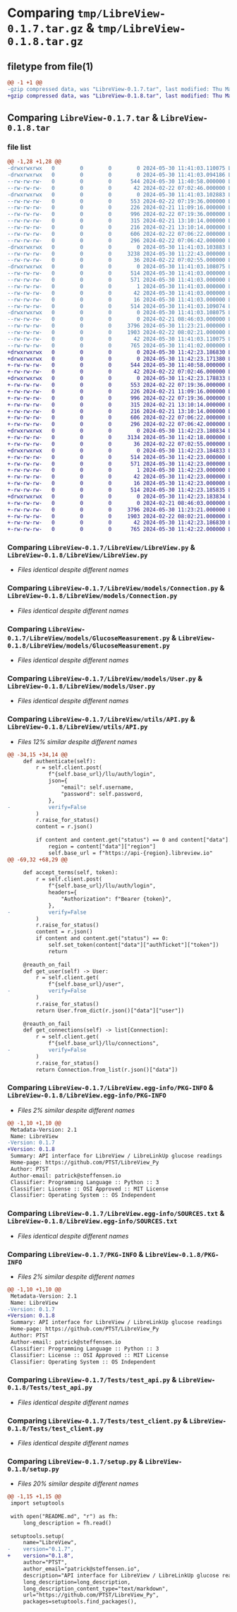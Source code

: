 # Comparing `tmp/LibreView-0.1.7.tar.gz` & `tmp/LibreView-0.1.8.tar.gz`

## filetype from file(1)

```diff
@@ -1 +1 @@
-gzip compressed data, was "LibreView-0.1.7.tar", last modified: Thu May 30 11:41:03 2024, max compression
+gzip compressed data, was "LibreView-0.1.8.tar", last modified: Thu May 30 11:42:23 2024, max compression
```

## Comparing `LibreView-0.1.7.tar` & `LibreView-0.1.8.tar`

### file list

```diff
@@ -1,28 +1,28 @@
-drwxrwxrwx   0        0        0        0 2024-05-30 11:41:03.110075 LibreView-0.1.7/
-drwxrwxrwx   0        0        0        0 2024-05-30 11:41:03.094186 LibreView-0.1.7/LibreView/
--rw-rw-rw-   0        0        0      544 2024-05-30 11:40:58.000000 LibreView-0.1.7/LibreView/LibreView.py
--rw-rw-rw-   0        0        0       42 2024-02-22 07:02:46.000000 LibreView-0.1.7/LibreView/__init__.py
-drwxrwxrwx   0        0        0        0 2024-05-30 11:41:03.102883 LibreView-0.1.7/LibreView/models/
--rw-rw-rw-   0        0        0      553 2024-02-22 07:19:36.000000 LibreView-0.1.7/LibreView/models/Connection.py
--rw-rw-rw-   0        0        0      226 2024-02-21 11:09:16.000000 LibreView-0.1.7/LibreView/models/Device.py
--rw-rw-rw-   0        0        0      996 2024-02-22 07:19:36.000000 LibreView-0.1.7/LibreView/models/GlucoseMeasurement.py
--rw-rw-rw-   0        0        0      315 2024-02-21 13:10:14.000000 LibreView-0.1.7/LibreView/models/Practice.py
--rw-rw-rw-   0        0        0      216 2024-02-21 13:10:14.000000 LibreView-0.1.7/LibreView/models/Sensor.py
--rw-rw-rw-   0        0        0      606 2024-02-22 07:06:22.000000 LibreView-0.1.7/LibreView/models/User.py
--rw-rw-rw-   0        0        0      296 2024-02-22 07:06:42.000000 LibreView-0.1.7/LibreView/models/__init__.py
-drwxrwxrwx   0        0        0        0 2024-05-30 11:41:03.103883 LibreView-0.1.7/LibreView/utils/
--rw-rw-rw-   0        0        0     3238 2024-05-30 11:22:43.000000 LibreView-0.1.7/LibreView/utils/API.py
--rw-rw-rw-   0        0        0       36 2024-02-22 07:02:55.000000 LibreView-0.1.7/LibreView/utils/__init__.py
-drwxrwxrwx   0        0        0        0 2024-05-30 11:41:03.108075 LibreView-0.1.7/LibreView.egg-info/
--rw-rw-rw-   0        0        0      514 2024-05-30 11:41:03.000000 LibreView-0.1.7/LibreView.egg-info/PKG-INFO
--rw-rw-rw-   0        0        0      571 2024-05-30 11:41:03.000000 LibreView-0.1.7/LibreView.egg-info/SOURCES.txt
--rw-rw-rw-   0        0        0        1 2024-05-30 11:41:03.000000 LibreView-0.1.7/LibreView.egg-info/dependency_links.txt
--rw-rw-rw-   0        0        0       42 2024-05-30 11:41:03.000000 LibreView-0.1.7/LibreView.egg-info/requires.txt
--rw-rw-rw-   0        0        0       16 2024-05-30 11:41:03.000000 LibreView-0.1.7/LibreView.egg-info/top_level.txt
--rw-rw-rw-   0        0        0      514 2024-05-30 11:41:03.109074 LibreView-0.1.7/PKG-INFO
-drwxrwxrwx   0        0        0        0 2024-05-30 11:41:03.108075 LibreView-0.1.7/Tests/
--rw-rw-rw-   0        0        0        0 2024-02-21 08:46:03.000000 LibreView-0.1.7/Tests/__init__.py
--rw-rw-rw-   0        0        0     3796 2024-05-30 11:23:21.000000 LibreView-0.1.7/Tests/test_api.py
--rw-rw-rw-   0        0        0     1903 2024-02-22 08:02:21.000000 LibreView-0.1.7/Tests/test_client.py
--rw-rw-rw-   0        0        0       42 2024-05-30 11:41:03.110075 LibreView-0.1.7/setup.cfg
--rw-rw-rw-   0        0        0      765 2024-05-30 11:41:02.000000 LibreView-0.1.7/setup.py
+drwxrwxrwx   0        0        0        0 2024-05-30 11:42:23.186830 LibreView-0.1.8/
+drwxrwxrwx   0        0        0        0 2024-05-30 11:42:23.171380 LibreView-0.1.8/LibreView/
+-rw-rw-rw-   0        0        0      544 2024-05-30 11:40:58.000000 LibreView-0.1.8/LibreView/LibreView.py
+-rw-rw-rw-   0        0        0       42 2024-02-22 07:02:46.000000 LibreView-0.1.8/LibreView/__init__.py
+drwxrwxrwx   0        0        0        0 2024-05-30 11:42:23.178833 LibreView-0.1.8/LibreView/models/
+-rw-rw-rw-   0        0        0      553 2024-02-22 07:19:36.000000 LibreView-0.1.8/LibreView/models/Connection.py
+-rw-rw-rw-   0        0        0      226 2024-02-21 11:09:16.000000 LibreView-0.1.8/LibreView/models/Device.py
+-rw-rw-rw-   0        0        0      996 2024-02-22 07:19:36.000000 LibreView-0.1.8/LibreView/models/GlucoseMeasurement.py
+-rw-rw-rw-   0        0        0      315 2024-02-21 13:10:14.000000 LibreView-0.1.8/LibreView/models/Practice.py
+-rw-rw-rw-   0        0        0      216 2024-02-21 13:10:14.000000 LibreView-0.1.8/LibreView/models/Sensor.py
+-rw-rw-rw-   0        0        0      606 2024-02-22 07:06:22.000000 LibreView-0.1.8/LibreView/models/User.py
+-rw-rw-rw-   0        0        0      296 2024-02-22 07:06:42.000000 LibreView-0.1.8/LibreView/models/__init__.py
+drwxrwxrwx   0        0        0        0 2024-05-30 11:42:23.180834 LibreView-0.1.8/LibreView/utils/
+-rw-rw-rw-   0        0        0     3134 2024-05-30 11:42:18.000000 LibreView-0.1.8/LibreView/utils/API.py
+-rw-rw-rw-   0        0        0       36 2024-02-22 07:02:55.000000 LibreView-0.1.8/LibreView/utils/__init__.py
+drwxrwxrwx   0        0        0        0 2024-05-30 11:42:23.184833 LibreView-0.1.8/LibreView.egg-info/
+-rw-rw-rw-   0        0        0      514 2024-05-30 11:42:23.000000 LibreView-0.1.8/LibreView.egg-info/PKG-INFO
+-rw-rw-rw-   0        0        0      571 2024-05-30 11:42:23.000000 LibreView-0.1.8/LibreView.egg-info/SOURCES.txt
+-rw-rw-rw-   0        0        0        1 2024-05-30 11:42:23.000000 LibreView-0.1.8/LibreView.egg-info/dependency_links.txt
+-rw-rw-rw-   0        0        0       42 2024-05-30 11:42:23.000000 LibreView-0.1.8/LibreView.egg-info/requires.txt
+-rw-rw-rw-   0        0        0       16 2024-05-30 11:42:23.000000 LibreView-0.1.8/LibreView.egg-info/top_level.txt
+-rw-rw-rw-   0        0        0      514 2024-05-30 11:42:23.185835 LibreView-0.1.8/PKG-INFO
+drwxrwxrwx   0        0        0        0 2024-05-30 11:42:23.183834 LibreView-0.1.8/Tests/
+-rw-rw-rw-   0        0        0        0 2024-02-21 08:46:03.000000 LibreView-0.1.8/Tests/__init__.py
+-rw-rw-rw-   0        0        0     3796 2024-05-30 11:23:21.000000 LibreView-0.1.8/Tests/test_api.py
+-rw-rw-rw-   0        0        0     1903 2024-02-22 08:02:21.000000 LibreView-0.1.8/Tests/test_client.py
+-rw-rw-rw-   0        0        0       42 2024-05-30 11:42:23.186830 LibreView-0.1.8/setup.cfg
+-rw-rw-rw-   0        0        0      765 2024-05-30 11:42:22.000000 LibreView-0.1.8/setup.py
```

### Comparing `LibreView-0.1.7/LibreView/LibreView.py` & `LibreView-0.1.8/LibreView/LibreView.py`

 * *Files identical despite different names*

### Comparing `LibreView-0.1.7/LibreView/models/Connection.py` & `LibreView-0.1.8/LibreView/models/Connection.py`

 * *Files identical despite different names*

### Comparing `LibreView-0.1.7/LibreView/models/GlucoseMeasurement.py` & `LibreView-0.1.8/LibreView/models/GlucoseMeasurement.py`

 * *Files identical despite different names*

### Comparing `LibreView-0.1.7/LibreView/models/User.py` & `LibreView-0.1.8/LibreView/models/User.py`

 * *Files identical despite different names*

### Comparing `LibreView-0.1.7/LibreView/utils/API.py` & `LibreView-0.1.8/LibreView/utils/API.py`

 * *Files 12% similar despite different names*

```diff
@@ -34,15 +34,14 @@
     def authenticate(self):
         r = self.client.post(
             f"{self.base_url}/llu/auth/login",
             json={
                 "email": self.username,
                 "password": self.password,
             },
-            verify=False
         )
         r.raise_for_status()
         content = r.json()
 
         if content and content.get("status") == 0 and content["data"].get("redirect", False):
             region = content["data"]["region"]
             self.base_url = f"https://api-{region}.libreview.io"
@@ -69,32 +68,29 @@
 
     def accept_terms(self, token):
         r = self.client.post(
             f"{self.base_url}/llu/auth/login",
             headers={
                 "Authorization": f"Bearer {token}",
             },
-            verify=False
         )
         r.raise_for_status()
         content = r.json()
         if content and content.get("status") == 0:
             self.set_token(content["data"]["authTicket"]["token"])
             return
 
     @reauth_on_fail
     def get_user(self) -> User:
         r = self.client.get(
             f"{self.base_url}/user",
-            verify=False
         )
         r.raise_for_status()
         return User.from_dict(r.json()["data"]["user"])
 
     @reauth_on_fail
     def get_connections(self) -> list[Connection]:
         r = self.client.get(
             f"{self.base_url}/llu/connections",
-            verify=False
         )
         r.raise_for_status()
         return Connection.from_list(r.json()["data"])
```

### Comparing `LibreView-0.1.7/LibreView.egg-info/PKG-INFO` & `LibreView-0.1.8/LibreView.egg-info/PKG-INFO`

 * *Files 2% similar despite different names*

```diff
@@ -1,10 +1,10 @@
 Metadata-Version: 2.1
 Name: LibreView
-Version: 0.1.7
+Version: 0.1.8
 Summary: API interface for LibreView / LibreLinkUp glucose readings
 Home-page: https://github.com/PTST/LibreView_Py
 Author: PTST
 Author-email: patrick@steffensen.io
 Classifier: Programming Language :: Python :: 3
 Classifier: License :: OSI Approved :: MIT License
 Classifier: Operating System :: OS Independent
```

### Comparing `LibreView-0.1.7/LibreView.egg-info/SOURCES.txt` & `LibreView-0.1.8/LibreView.egg-info/SOURCES.txt`

 * *Files identical despite different names*

### Comparing `LibreView-0.1.7/PKG-INFO` & `LibreView-0.1.8/PKG-INFO`

 * *Files 2% similar despite different names*

```diff
@@ -1,10 +1,10 @@
 Metadata-Version: 2.1
 Name: LibreView
-Version: 0.1.7
+Version: 0.1.8
 Summary: API interface for LibreView / LibreLinkUp glucose readings
 Home-page: https://github.com/PTST/LibreView_Py
 Author: PTST
 Author-email: patrick@steffensen.io
 Classifier: Programming Language :: Python :: 3
 Classifier: License :: OSI Approved :: MIT License
 Classifier: Operating System :: OS Independent
```

### Comparing `LibreView-0.1.7/Tests/test_api.py` & `LibreView-0.1.8/Tests/test_api.py`

 * *Files identical despite different names*

### Comparing `LibreView-0.1.7/Tests/test_client.py` & `LibreView-0.1.8/Tests/test_client.py`

 * *Files identical despite different names*

### Comparing `LibreView-0.1.7/setup.py` & `LibreView-0.1.8/setup.py`

 * *Files 20% similar despite different names*

```diff
@@ -1,15 +1,15 @@
 import setuptools
 
 with open("README.md", "r") as fh:
     long_description = fh.read()
 
 setuptools.setup(
     name="LibreView",
-    version="0.1.7",
+    version="0.1.8",
     author="PTST",
     author_email="patrick@steffensen.io",
     description="API interface for LibreView / LibreLinkUp glucose readings",
     long_description=long_description,
     long_description_content_type="text/markdown",
     url="https://github.com/PTST/LibreView_Py",
     packages=setuptools.find_packages(),
```

